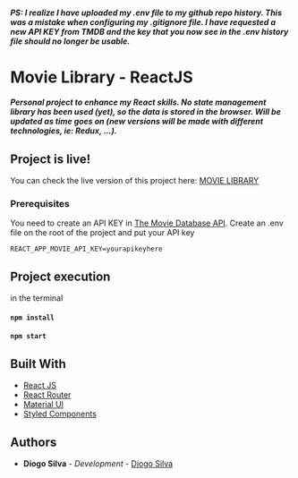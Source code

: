 ##### PS: I realize I have uploaded my .env file to my github repo history. This was a mistake when configuring my .gitignore file. I have requested a new API KEY from TMDB and the key that you now see in the .env history file should no longer be usable.

# Movie Library - ReactJS
##### Personal project to enhance my React skills. No state management library has been used (yet), so the data is stored in the browser. Will be updated as time goes on (new versions will be made with different technologies, ie: Redux, ...).

## Project is live!
You can check the live version of this project here: [MOVIE LIBRARY](https://moviepic.netlify.app/)

### Prerequisites

You need to create an API KEY in [The Movie Database API](https://www.themoviedb.org/documentation/api).
Create an .env file on the root of the project and put your API key

```
REACT_APP_MOVIE_API_KEY=yourapikeyhere
```

## Project execution

in the terminal
#### `npm install`
#### `npm start`

## Built With

- [React JS](https://reactjs.org/)
- [React Router](https://github.com/ReactTraining/react-router)
- [Material UI](https://material-ui.com/)
- [Styled Components](https://www.styled-components.com)


## Authors

- **Diogo Silva** - _Development_ - [Diogo Silva](https://github.com/diogosilva16)
